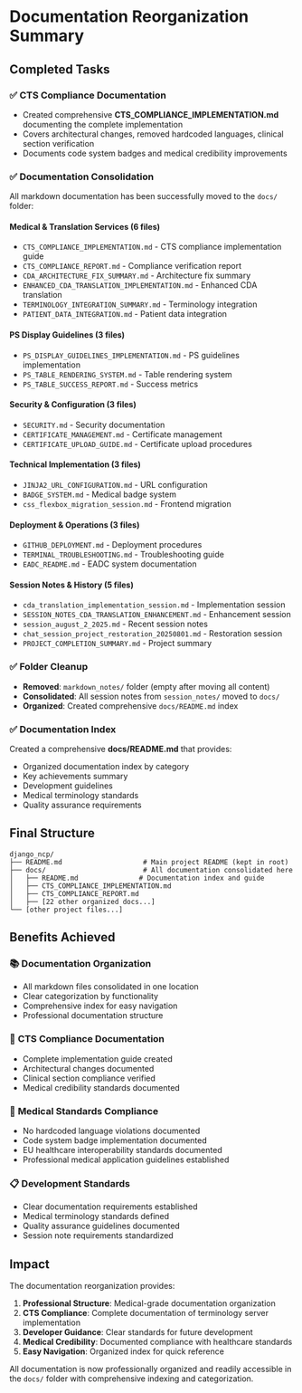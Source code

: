 # Documentation Reorganization Summary

## Completed Tasks

### ✅ CTS Compliance Documentation

- Created comprehensive **CTS_COMPLIANCE_IMPLEMENTATION.md** documenting the complete implementation
- Covers architectural changes, removed hardcoded languages, clinical section verification
- Documents code system badges and medical credibility improvements

### ✅ Documentation Consolidation

All markdown documentation has been successfully moved to the `docs/` folder:

#### Medical & Translation Services (6 files)

- `CTS_COMPLIANCE_IMPLEMENTATION.md` - CTS compliance implementation guide
- `CTS_COMPLIANCE_REPORT.md` - Compliance verification report  
- `CDA_ARCHITECTURE_FIX_SUMMARY.md` - Architecture fix summary
- `ENHANCED_CDA_TRANSLATION_IMPLEMENTATION.md` - Enhanced CDA translation
- `TERMINOLOGY_INTEGRATION_SUMMARY.md` - Terminology integration
- `PATIENT_DATA_INTEGRATION.md` - Patient data integration

#### PS Display Guidelines (3 files)  

- `PS_DISPLAY_GUIDELINES_IMPLEMENTATION.md` - PS guidelines implementation
- `PS_TABLE_RENDERING_SYSTEM.md` - Table rendering system
- `PS_TABLE_SUCCESS_REPORT.md` - Success metrics

#### Security & Configuration (3 files)

- `SECURITY.md` - Security documentation
- `CERTIFICATE_MANAGEMENT.md` - Certificate management
- `CERTIFICATE_UPLOAD_GUIDE.md` - Certificate upload procedures

#### Technical Implementation (3 files)

- `JINJA2_URL_CONFIGURATION.md` - URL configuration
- `BADGE_SYSTEM.md` - Medical badge system
- `css_flexbox_migration_session.md` - Frontend migration

#### Deployment & Operations (3 files)

- `GITHUB_DEPLOYMENT.md` - Deployment procedures
- `TERMINAL_TROUBLESHOOTING.md` - Troubleshooting guide
- `EADC_README.md` - EADC system documentation

#### Session Notes & History (5 files)

- `cda_translation_implementation_session.md` - Implementation session
- `SESSION_NOTES_CDA_TRANSLATION_ENHANCEMENT.md` - Enhancement session
- `session_august_2_2025.md` - Recent session notes
- `chat_session_project_restoration_20250801.md` - Restoration session
- `PROJECT_COMPLETION_SUMMARY.md` - Project summary

### ✅ Folder Cleanup

- **Removed**: `markdown_notes/` folder (empty after moving all content)
- **Consolidated**: All session notes from `session_notes/` moved to `docs/`
- **Organized**: Created comprehensive `docs/README.md` index

### ✅ Documentation Index

Created a comprehensive **docs/README.md** that provides:

- Organized documentation index by category
- Key achievements summary
- Development guidelines
- Medical terminology standards
- Quality assurance requirements

## Final Structure

```
django_ncp/
├── README.md                    # Main project README (kept in root)
├── docs/                        # All documentation consolidated here
│   ├── README.md               # Documentation index and guide
│   ├── CTS_COMPLIANCE_IMPLEMENTATION.md
│   ├── CTS_COMPLIANCE_REPORT.md  
│   ├── [22 other organized docs...]
└── [other project files...]
```

## Benefits Achieved

### 📚 **Documentation Organization**

- All markdown files consolidated in one location
- Clear categorization by functionality
- Comprehensive index for easy navigation
- Professional documentation structure

### 🎯 **CTS Compliance Documentation**

- Complete implementation guide created
- Architectural changes documented
- Clinical section compliance verified
- Medical credibility standards documented

### 🏥 **Medical Standards Compliance**

- No hardcoded language violations documented
- Code system badge implementation documented  
- EU healthcare interoperability standards documented
- Professional medical application guidelines established

### 📋 **Development Standards**

- Clear documentation requirements established
- Medical terminology standards defined
- Quality assurance guidelines documented
- Session note requirements standardized

## Impact

The documentation reorganization provides:

1. **Professional Structure**: Medical-grade documentation organization
2. **CTS Compliance**: Complete documentation of terminology server implementation
3. **Developer Guidance**: Clear standards for future development
4. **Medical Credibility**: Documented compliance with healthcare standards
5. **Easy Navigation**: Organized index for quick reference

All documentation is now professionally organized and readily accessible in the `docs/` folder with comprehensive indexing and categorization.
